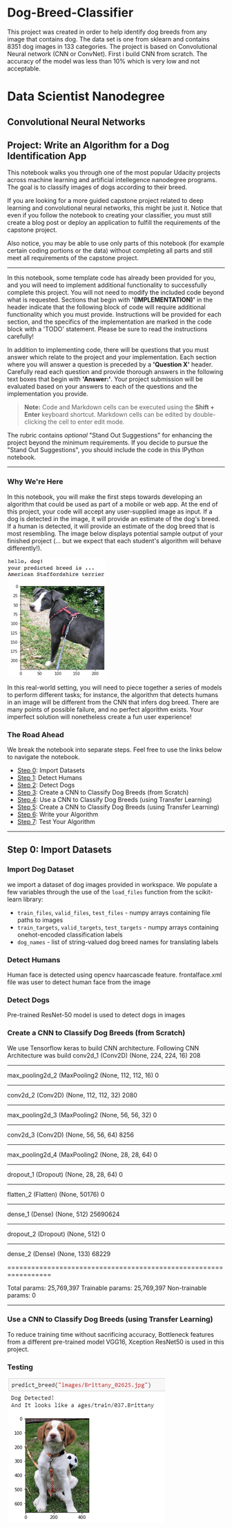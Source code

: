 # Dog-Breed-Classifier
This project was created in order to help identify dog breeds from any image that contains dog. The data set is one from sklearn and contains 8351 dog images in 133 categories. The project is based on Convolutional Neural network (CNN or ConvNet). First i build CNN from scratch. The accuracy of the model was less than 10% which is very low and not acceptable. 

# Data Scientist Nanodegree

## Convolutional Neural Networks

## Project: Write an Algorithm for a Dog Identification App 


This notebook walks you through one of the most popular Udacity projects across machine learning and artificial intellegence nanodegree programs.  The goal is to classify images of dogs according to their breed.  

If you are looking for a more guided capstone project related to deep learning and convolutional neural networks, this might be just it.  Notice that even if you follow the notebook to creating your classifier, you must still create a blog post or deploy an application to fulfill the requirements of the capstone project.

Also notice, you may be able to use only parts of this notebook (for example certain coding portions or the data) without completing all parts and still meet all requirements of the capstone project.

---

In this notebook, some template code has already been provided for you, and you will need to implement additional functionality to successfully complete this project. You will not need to modify the included code beyond what is requested. Sections that begin with **'(IMPLEMENTATION)'** in the header indicate that the following block of code will require additional functionality which you must provide. Instructions will be provided for each section, and the specifics of the implementation are marked in the code block with a 'TODO' statement. Please be sure to read the instructions carefully! 

In addition to implementing code, there will be questions that you must answer which relate to the project and your implementation. Each section where you will answer a question is preceded by a **'Question X'** header. Carefully read each question and provide thorough answers in the following text boxes that begin with **'Answer:'**. Your project submission will be evaluated based on your answers to each of the questions and the implementation you provide.

>**Note:** Code and Markdown cells can be executed using the **Shift + Enter** keyboard shortcut.  Markdown cells can be edited by double-clicking the cell to enter edit mode.

The rubric contains _optional_ "Stand Out Suggestions" for enhancing the project beyond the minimum requirements. If you decide to pursue the "Stand Out Suggestions", you should include the code in this IPython notebook.



---
### Why We're Here 

In this notebook, you will make the first steps towards developing an algorithm that could be used as part of a mobile or web app.  At the end of this project, your code will accept any user-supplied image as input.  If a dog is detected in the image, it will provide an estimate of the dog's breed.  If a human is detected, it will provide an estimate of the dog breed that is most resembling.  The image below displays potential sample output of your finished project (... but we expect that each student's algorithm will behave differently!). 

![Sample Dog Output](images/sample_dog_output.png)

In this real-world setting, you will need to piece together a series of models to perform different tasks; for instance, the algorithm that detects humans in an image will be different from the CNN that infers dog breed.  There are many points of possible failure, and no perfect algorithm exists.  Your imperfect solution will nonetheless create a fun user experience!

### The Road Ahead

We break the notebook into separate steps.  Feel free to use the links below to navigate the notebook.

* [Step 0](#step0): Import Datasets
* [Step 1](#step1): Detect Humans
* [Step 2](#step2): Detect Dogs
* [Step 3](#step3): Create a CNN to Classify Dog Breeds (from Scratch)
* [Step 4](#step4): Use a CNN to Classify Dog Breeds (using Transfer Learning)
* [Step 5](#step5): Create a CNN to Classify Dog Breeds (using Transfer Learning)
* [Step 6](#step6): Write your Algorithm
* [Step 7](#step7): Test Your Algorithm

---
<a id='step0'></a>
## Step 0: Import Datasets

### Import Dog Dataset

we import a dataset of dog images provided in workspace.  We populate a few variables through the use of the `load_files` function from the scikit-learn library:
- `train_files`, `valid_files`, `test_files` - numpy arrays containing file paths to images
- `train_targets`, `valid_targets`, `test_targets` - numpy arrays containing onehot-encoded classification labels 
- `dog_names` - list of string-valued dog breed names for translating labels

### Detect Humans
Human face is detected using opencv haarcascade feature. frontalface.xml file was user to detect human face from the image

### Detect Dogs
Pre-trained ResNet-50 model is used to detect dogs in images

### Create a CNN to Classify Dog Breeds (from Scratch)
We use Tensorflow keras to build CNN architecture.
Following CNN Architecture was build 
conv2d_1 (Conv2D)            (None, 224, 224, 16)      208       
_________________________________________________________________
max_pooling2d_2 (MaxPooling2 (None, 112, 112, 16)      0         
_________________________________________________________________
conv2d_2 (Conv2D)            (None, 112, 112, 32)      2080      
_________________________________________________________________
max_pooling2d_3 (MaxPooling2 (None, 56, 56, 32)        0         
_________________________________________________________________
conv2d_3 (Conv2D)            (None, 56, 56, 64)        8256      
_________________________________________________________________
max_pooling2d_4 (MaxPooling2 (None, 28, 28, 64)        0         
_________________________________________________________________
dropout_1 (Dropout)          (None, 28, 28, 64)        0         
_________________________________________________________________
flatten_2 (Flatten)          (None, 50176)             0         
_________________________________________________________________
dense_1 (Dense)              (None, 512)               25690624  
_________________________________________________________________
dropout_2 (Dropout)          (None, 512)               0         
_________________________________________________________________
dense_2 (Dense)              (None, 133)               68229     

=================================================================

Total params: 25,769,397
Trainable params: 25,769,397
Non-trainable params: 0
_________________________________________________

### Use a CNN to Classify Dog Breeds (using Transfer Learning)
To reduce training time without sacrificing accuracy, Bottleneck features from a different pre-trained model VGG16, Xception ResNet50  is used in this project. 

### Testing
<img src="images/result2.png">

